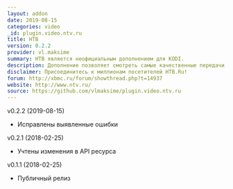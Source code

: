 ```yaml
---
layout: addon
date: 2019-08-15
categories: video
_id: plugin.video.ntv.ru
title: НТВ
version: 0.2.2
provider: vl.maksime
summary: НТВ является неофициальным дополнением для KODI.
description: Дополнение позволяет смотреть самые качественные передачи, шоу, новости, сериалы, кино от ведущего российского телеканала. Более 24 часов видео ежедневно, днем и ночью. С помощью приложения вы сможете в любой момент быть в курсе всех событий, смотреть прямой телеэфир НТВ, полные выпуски и архив всех передач, которые когда-либо были показаны на экране.
disclaimer: Присоединитесь к миллионам посетителей НТВ.Ru!
forum: http://xbmc.ru/forum/showthread.php?t=14937
website: http://www.ntv.ru/
source: https://github.com/vlmaksime/plugin.video.ntv.ru
---
```

v0.2.2 (2019-08-15)
- Исправлены выявленные ошибки

v0.2.1 (2018-02-25)
- Учтены изменения в API ресурса

v0.1.1 (2018-02-25)
- Публичный релиз